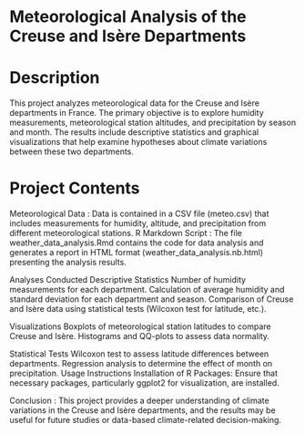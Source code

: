 # Meteorological Analysis of the Creuse and Isère Departments

# Description
This project analyzes meteorological data for the Creuse and Isère departments in France. The primary objective is to explore humidity measurements, meteorological station altitudes, and precipitation by season and month. The results include descriptive statistics and graphical visualizations that help examine hypotheses about climate variations between these two departments.

# Project Contents
Meteorological Data : Data is contained in a CSV file (meteo.csv) that includes measurements for humidity, altitude, and precipitation from different meteorological stations.
R Markdown Script : The file weather_data_analysis.Rmd contains the code for data analysis and generates a report in HTML format (weather_data_analysis.nb.html) presenting the analysis results.

Analyses Conducted Descriptive Statistics
Number of humidity measurements for each department.
Calculation of average humidity and standard deviation for each department and season.
Comparison of Creuse and Isère data using statistical tests (Wilcoxon test for latitude, etc.).

Visualizations
Boxplots of meteorological station latitudes to compare Creuse and Isère.
Histograms and QQ-plots to assess data normality.

Statistical Tests
Wilcoxon test to assess latitude differences between departments.
Regression analysis to determine the effect of month on precipitation.
Usage Instructions Installation of R Packages: Ensure that necessary packages, particularly ggplot2 for visualization, are installed.

Conclusion : 
This project provides a deeper understanding of climate variations in the Creuse and Isère departments, and the results may be useful for future studies or data-based climate-related decision-making.
